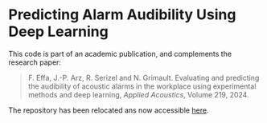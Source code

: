 # Predicting Alarm Audibility Using Deep Learning

This code is part of an academic publication, and complements the research paper:
> F. Effa, J.-P. Arz, R. Serizel and N. Grimault. Evaluating and predicting the audibility of acoustic alarms in the workplace using experimental methods and deep learning, *Applied Acoustics*, Volume 219, 2024.

The repository has been relocated ans now accessible [here](https://github.com/INRS-France/predicting_alarm_audibility).
